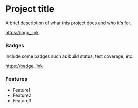 # Project title


 A brief description of whar this project does and who it's for.

<https://logo_link>

 ### Badges

Include some badges such as build status, test coverage, etc.

<https://badge_link>

### Features

- Feature1
- Feature2
- Feature3
